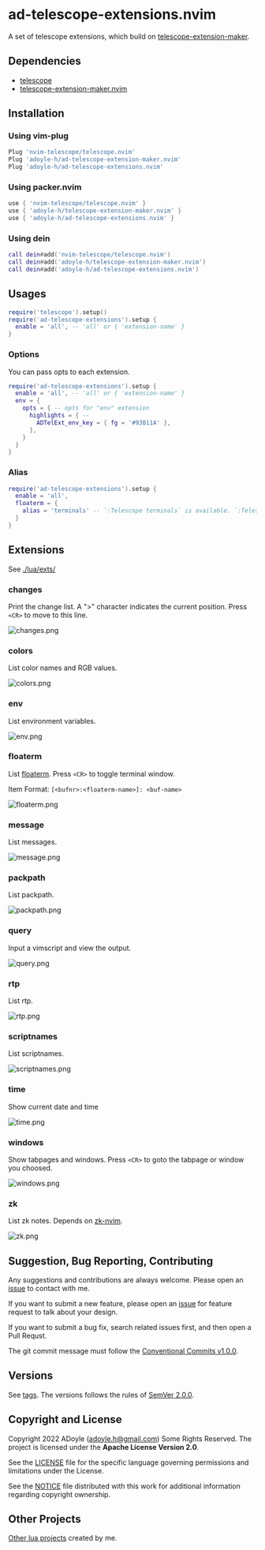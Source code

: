 # ad-telescope-extensions.nvim

A set of telescope extensions, which build on [telescope-extension-maker](https://github.com/adoyle-h/telescope-extension-maker.nvim).

## Dependencies

- [telescope](https://github.com/nvim-telescope/telescope.nvim)
- [telescope-extension-maker.nvim](https://github.com/adoyle-h/telescope-extension-maker.nvim)

## Installation

### Using vim-plug

```lua
Plug 'nvim-telescope/telescope.nvim'
Plug 'adoyle-h/ad-telescope-extension-maker.nvim'
Plug 'adoyle-h/ad-telescope-extensions.nvim'
```

### Using packer.nvim

```lua
use { 'nvim-telescope/telescope.nvim' }
use { 'adoyle-h/telescope-extension-maker.nvim' }
use { 'adoyle-h/ad-telescope-extensions.nvim' }
```

### Using dein

```lua
call dein#add('nvim-telescope/telescope.nvim')
call dein#add('adoyle-h/telescope-extension-maker.nvim')
call dein#add('adoyle-h/ad-telescope-extensions.nvim')
```

## Usages

```lua
require('telescope').setup()
require('ad-telescope-extensions').setup {
  enable = 'all', -- 'all' or { 'extension-name' }
}
```

### Options

You can pass opts to each extension.

```lua
require('ad-telescope-extensions').setup {
  enable = 'all', -- 'all' or { 'extension-name' }
  env = {
    opts = { -- opts for "env" extension
      highlights = { --
        ADTelExt_env_key = { fg = '#93B11A' },
      },
    }
  }
}
```

### Alias

```lua
require('ad-telescope-extensions').setup {
  enable = 'all',
  floaterm = {
    alias = 'terminals' -- `:Telescope terminals` is available. `:Telescope floaterm` is unavailable.
  }
}
```

## Extensions

See [./lua/exts/](./lua/exts/)

### changes

Print the change list.  A ">" character indicates the current position.
Press `<CR>` to move to this line.

![changes.png](https://media.githubusercontent.com/media/adoyle-h/_imgs/master/github/ad-telescope-extensions.nvim/changes.png)

### colors

List color names and RGB values.

![colors.png](https://media.githubusercontent.com/media/adoyle-h/_imgs/master/github/ad-telescope-extensions.nvim/colors.png)

### env

List environment variables.

![env.png](https://media.githubusercontent.com/media/adoyle-h/_imgs/master/github/ad-telescope-extensions.nvim/env.png)

### floaterm

List [floaterm](https://github.com/voldikss/vim-floaterm). Press `<CR>` to toggle terminal window.

Item Format: `[<bufnr>:<floaterm-name>]: <buf-name>`

![floaterm.png](https://media.githubusercontent.com/media/adoyle-h/_imgs/master/github/ad-telescope-extensions.nvim/floaterm.png)

### message

List messages.

![message.png](https://media.githubusercontent.com/media/adoyle-h/_imgs/master/github/ad-telescope-extensions.nvim/message.png)

### packpath

List packpath.

![packpath.png](https://media.githubusercontent.com/media/adoyle-h/_imgs/master/github/ad-telescope-extensions.nvim/packpath.png)

### query

Input a vimscript and view the output.

![query.png](https://media.githubusercontent.com/media/adoyle-h/_imgs/master/github/ad-telescope-extensions.nvim/query.png)

### rtp

List rtp.

![rtp.png](https://media.githubusercontent.com/media/adoyle-h/_imgs/master/github/ad-telescope-extensions.nvim/rtp.png)

### scriptnames

List scriptnames.

![scriptnames.png](https://media.githubusercontent.com/media/adoyle-h/_imgs/master/github/ad-telescope-extensions.nvim/scriptnames.png)

### time

Show current date and time

![time.png](https://media.githubusercontent.com/media/adoyle-h/_imgs/master/github/ad-telescope-extensions.nvim/time.png)

### windows

Show tabpages and windows. Press `<CR>` to goto the tabpage or window you choosed.

![windows.png](https://media.githubusercontent.com/media/adoyle-h/_imgs/master/github/ad-telescope-extensions.nvim/windows.png)

### zk

List zk notes. Depends on [zk-nvim](https://github.com/mickael-menu/zk-nvim).

![zk.png](https://media.githubusercontent.com/media/adoyle-h/_imgs/master/github/ad-telescope-extensions.nvim/zk.png)

## Suggestion, Bug Reporting, Contributing

Any suggestions and contributions are always welcome. Please open an [issue][] to contact with me.

If you want to submit a new feature, please open an [issue][] for feature request to talk about your design.

If you want to submit a bug fix, search related issues first, and then open a Pull Requst.

The git commit message must follow the [Conventional Commits v1.0.0](https://www.conventionalcommits.org/en/v1.0.0/).

## Versions

See [tags][].
The versions follows the rules of [SemVer 2.0.0](http://semver.org/).

## Copyright and License

Copyright 2022 ADoyle (adoyle.h@gmail.com) Some Rights Reserved.
The project is licensed under the **Apache License Version 2.0**.

See the [LICENSE][] file for the specific language governing permissions and limitations under the License.

See the [NOTICE][] file distributed with this work for additional information regarding copyright ownership.

## Other Projects

[Other lua projects](https://github.com/adoyle-h?tab=repositories&q=&type=source&language=lua&sort=stargazers) created by me.


<!-- Links -->

[LICENSE]: ./LICENSE
[NOTICE]: ./NOTICE
[tags]: https://github.com/adoyle-h/ad-telescope-extensions.nvim/tags
[issue]: https://github.com/adoyle-h/ad-telescope-extensions.nvim/issues

